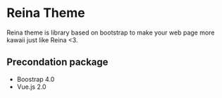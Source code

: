 # Reina Theme 
Reina theme is library based on bootstrap to make your web page more kawaii just like Reina <3. 

## Precondation package 
- Boostrap 4.0
- Vue.js 2.0 

